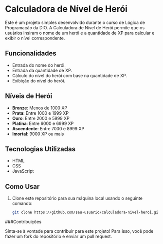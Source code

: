 # Calculadora de Nível de Herói

Este é um projeto simples desenvolvido durante o curso de Lógica de Programação da DIO. A Calculadora de Nível de Herói permite que os usuários insiram o nome de um herói e a quantidade de XP para calcular e exibir o nível correspondente.

## Funcionalidades

- Entrada do nome do herói.
- Entrada da quantidade de XP.
- Cálculo do nível do herói com base na quantidade de XP.
- Exibição do nível do herói.

## Níveis de Herói

- **Bronze**: Menos de 1000 XP
- **Prata**: Entre 1000 e 1999 XP
- **Ouro**: Entre 2000 e 5999 XP
- **Platina**: Entre 6000 e 6999 XP
- **Ascendente**: Entre 7000 e 8999 XP
- **Imortal**: 9000 XP ou mais

## Tecnologias Utilizadas

- HTML
- CSS
- JavaScript

## Como Usar

1. Clone este repositório para sua máquina local usando o seguinte comando:

   ```bash
   git clone https://github.com/seu-usuario/calculadora-nivel-heroi.git

###Contribuições

Sinta-se à vontade para contribuir para este projeto! Para isso, você pode fazer um fork do repositório e enviar um pull request.





   


